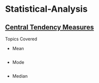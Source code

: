 # Statistical-Analysis

## [Central Tendency Measures](https://github.com/AzeemAzamTarar/Statistical-Analysis/blob/main/life-expetancy-central-tendency-measures.ipynb)

Topics Covered
- Mean
  ```bash
  
  ```
- Mode
  ```bash
  
  ```
- Median
  ```bash
  
  ```
